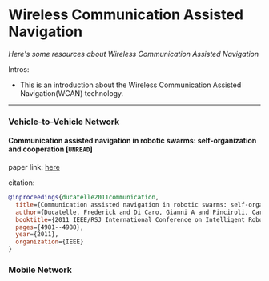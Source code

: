 # Wireless Communication Assisted Navigation
*Here's some resources about Wireless Communication Assisted Navigation*

Intros:
* This is an introduction about the Wireless Communication Assisted Navigation(WCAN) technology.

---

### Vehicle-to-Vehicle Network

#### Communication assisted navigation in robotic swarms: self-organization and cooperation [`UNREAD`]

paper link: [here](http://repository.supsi.ch/5153/1/IDSIA-04-11.pdf)

citation: 
```bibtex
@inproceedings{ducatelle2011communication,
  title={Communication assisted navigation in robotic swarms: self-organization and cooperation},
  author={Ducatelle, Frederick and Di Caro, Gianni A and Pinciroli, Carlo and Mondada, Francesco and Gambardella, Luca},
  booktitle={2011 IEEE/RSJ International Conference on Intelligent Robots and Systems},
  pages={4981--4988},
  year={2011},
  organization={IEEE}
}
```


### Mobile Network